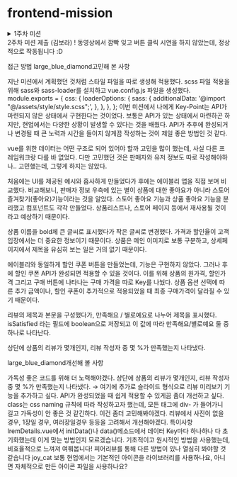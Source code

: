 # frontend-mission
<details>
<summary>1주차 미션</summary>
<div markdown="1">       
# 1주차: 개발환경 설정 & Warm up
- 아래 문서를 Notion에서 읽고싶다면 👉 [노션에서 읽기](https://www.notion.so/1-_-b8ec859219674b14b3402a28a88028c4)
# 출제자의 의도

- 공식문서의 내용을 읽고 직접 실습해보며 Vue.js의 핵심적인 특성들을 이해하고, 이를 응용해 주어진 요구사항을 구현할 수 있어야 합니다.
- 원활한 협업을 위해 간단한 요구사항을 Test-driven Development 기법을 활용해 구현할 수 있어야 합니다.
- Vue.js에 대한 설정뿐만 아니라, Lint, Language Server, 그리고 Scaffolding 도구에 대한 이해와 필요성을 느끼고, 이들을 IDE/Editor의 Extension(Plugin)을 통해 활용할 수 있어야 합니다.

# 학습 목표

- Vue.js 공식문서에서 소개하는 예제들을 확인하여 기본적인 특성과 문법을 이해할 수 있습니다.
- 주어진 요구사항들을 Test-drive Development 방법론을 적용해 개발하는 것을 실습합니다.
- 자신의 개발 생산성을 높이면서 좋은 코드를 작성하는 것을 도와주는 도구들을 직접 찾아 준비할 수 있습니다.

# 미션

본 강의에서 프로젝트를 진행하기 위한 개발 환경 설정을 진행합니다. vue-cli를 이용해 Vue.js 개발을 위한 보일러플레이트 코드를 생성하고, 일부를 수정하여 개발 서버를 통해 결과를 확인하고 깃 저장소에 커밋/푸시를 할 것입니다.

## 간단한 문자열 회전 기능 구현해보기

### 환경, 사용언어 및 라이브러리 요구사항

- Node.js: [LTS 버전 권장](https://nodejs.org/en/download/), 패키지 매니저 설치 확인 필요(NPM/Yarn)
- Vue 버전: [3.x](http://v3.vuejs.org/)
- 테스트 프레임워크: [Vue Test Util](https://next.vue-test-utils.vuejs.org/guide/essentials/a-crash-course.html) w/ [Jest](https://jestjs.io/docs/getting-started)
- IDE/에디터: [VS Code](https://code.visualstudio.com/download) 권장 (타 IDE/에디터 사용해도 무방)
    - VS Code 사용시 권장 Extension: octref.vetur, dbaeumer.vscode-eslint sysoev.language-stylus, eg2.vscode-npm-script (Yarn 사용시 gamunu.vscode-yarn), orta.vscode-jest

### 기능 구현 요구사항

1. 제공된 Boilerplate 코드를 개발 서버의 첫 페이지에서 로고와 “Welcome to Your Vue.js App”이라는 문구 밑에 문자열 입력란(이하 input)과 버튼이 있습니다.
2. input은 첫 로딩시 빈 문자열을 가지고 있으며, input에서 입력한 값은 실시간으로 반영되어 바로 밑에 표시가 되어야 합니다.
3. 버튼을 누르면 input에 입력된 문자열과 바로 밑에 표시되는 문자열이 왼쪽으로 1칸씩 회전합니다
- 예. Projectlion 라는 입력값이 있을 때 버튼 1회 클릭 → rojectlionP 로 변경
1. (심화) 또 다른 버튼을 만들어, 이 버튼을 누르면 input에 입력된 문자열과 이 버튼을 누른 횟수를 보여주는 알림창을 띄워보세요.

### TDD에 따른 미션 필수 구현 기능 실패 테스트

---

**TODO LIST**

- **텍스트 회전 기능**
1. 회전 버튼을 누르면 input에 입력된 문자열의 맨 처음 문자가 삭제된다.
2. 삭제된 문자는 문자열의 맨 끝으로 추가된다.
- **알림창 기능**
1. 알림 버튼을 누르면 현재 input의 문자열과 버튼을 누른 횟수가 알림창에 나타난다.
2. 알림버튼을 누를 때마다 버튼을 누른 횟수가 1씩 증가한다.

위의 To do list를 토대로 테스트 코드를 작성했다.
크게 두 기능으로 나누어 안에 세부 테스트를 진행한다.
추가적으로 두 기능을 모두 실행하는 테스트도 작성했다 😀

알림창 기능을 확인할 때에는 알림 버튼 클릭 시 호출되는 함수가 작동되었는지
`jest.spyOn(wrapper.vm, 'alert');
spyOn()` 을 활용해 작성했는데, 최선의 방법인지는 모르겠다.
실제로 **알림창이 뜨는지** 테스트하면 더 좋을 것 같은데, 이건 좀 더 공부해봐야겠다..!
(아래에 고민 후, 바뀐 생각을 작성했다.)

### ✅고민해 본 **사항**

알림 기능 구현시, alert를 사용하면 에러가 발생한다.
ESLint 룰에 명시되어 있기 때문이다. 
모달을 사용하려다 모달보다는 알림창의 기능을 요구하고 있다고 생각해 모달은 사용하지 않았다.

나는 [@kyvg/vue3-notification](https://www.npmjs.com/package/@kyvg/vue3-notification) 를 사용해 알림창을 나타냈다.
기본 알림창을 안 좋아하기도 한다.. 유저 입장에서 기본 알림창이 뜨면 만족도가 낮다고 생각하기 때문이다. 그리고 평가 및 채점하는 입장에서 카운트가 증가하는 것을 확인하기 위해 **매번 알림창의 확인 버튼을 누르는 것이 번거로울 것이라 생각**해서 확인버튼을 누르지 않아도 되는 이 패키지를 선택했다. 

(똑똑한 개발자들이 간편하게 만들어 둔 라이브러리를 사용하는 것이 난 굉장히 효율적이라고 생각하는데, 단점도 분명 있을 것이라고 생각해 검색해본 결과 이런 포스팅을 읽었다. [포스팅 확인하기](https://hyeonukdev.github.io/2020/05/07/Engineer_Information_Processing/ch17_%EC%9D%91%EC%9A%A9SW%EA%B8%B0%EC%B4%88%EA%B8%B0%EC%88%A0%ED%99%9C%EC%9A%A9/%EA%B8%B0%EB%B3%B8%EA%B0%9C%EB%B0%9C%ED%99%98%EA%B2%BD%EA%B5%AC%EC%B6%95/%ED%8C%A8%ED%82%A4%EC%A7%80/)
포스팅에 언급된 단점을 항상 고려하고 패키지에 대한 완벽한 이해 후 사용해야겠다.)

### ✅**개선해 볼 사항**

아직 Vue.js가 익숙치 않지만 Vue.js에도 state를 사용할 수 있음을 알게 되었다. 
재사용성을 위해 **컴포지션 API**를 공부해 활용해봐야겠다. 

테스트 코드에서 같은 기능을 하는 const 상수를 계속 선언하고 있다.
나름의 이유는 있다. 이전의 테스트 코드를 봤던 기억으로는, 각각의 테스트를 **독립적으로** 진행하기 위해 새로 선언해서 했던 기억이 있는데, 올바른 방법인지는 확실치 않다.
기억에 의존하지 않고 공식문서와 확실한 레퍼런스를 통해 개선해봐야겠다.

추가적으로 테스트 코드부터 작성하는 TDD 방법론을 처음 사용해봐서 꽤나 애를 먹었다.
컴포넌트를 구현하다 보면 자연스레 테스트 코드도 수정되기 마련이었는데, 
이게 맞는 방법인지 꼭 여쭤보고!! **제대로 된 TDD를 체화**할 수 있도록 노력해야겠다.

첫 미션이라 스타일을 컴포넌트 파일의 style scope에 작성했다.
다음주에는 스타일은 따로 파일에 작성해 적용시켜 볼 예정이다.

</div>
</details>
2주차 미션 제출 (김보라)
! 동영상에서 깜빡 잊고 버튼 클릭 시연을 하지 않았는데, 정상적으로 작동됩니다 :D

접근 방법
large_blue_diamond고민해 본 사항

지난 미션에서 계획했던 것처럼 스타일 파일을 따로 생성해 적용했다.
scss 파일 적용을 위해 sass와 sass-loader를 설치하고 vue.config.js 파일을 생성했다.
module.exports = {
  css: {
    loaderOptions: {
      sass: {
        additionalData: '@import "@/assets/style/style.scss";',
      },
    },
  },
};
이번 미션에서 나에게 Key-Point는 API가 마련되지 않은 상태에서 구현한다는 것이었다.
보통은 API가 있는 상태에서 마련하곤 하지만, 현업에서는 다양한 상황이 발생할 수 있다는 것을 배웠다. API가 추후에 완성되거나 변경될 때 큰 노력과 시간을 들이지 않게끔 작성하는 것이 제일 좋은 방법인 것 같다.

vue를 위한 데이터는 어떤 구조로 되어 있어야 할까 고민을 많이 했는데, 사실 다른 프레임워크랑 다를 바 없었다. 다만 고민했던 것은 판매자와 유저 정보도 따로 작성해야하나.. 고민했는데, 그렇게 하지는 않았다.

처음에는 UI를 제공된 예시와 흡사하게 만들었다가 후에는 에이블리 앱을 직접 보며 비교했다.
비교해보니, 판매자 정보 우측에 있는 별이 상품에 대한 좋아요가 아니라 스토어 즐겨찾기(좋아요)기능이라는 것을 알았다.
스토어 좋아요 기능과 상품 좋아요 기능을 분리했고 컴포넌트도 각각 만들었다.
상품리스트나, 스토어 페이지 등에서 재사용될 것이라고 예상하기 때문이다.

상품 이름을 bold체 큰 글씨로 표시했다가 작은 글씨로 변경했다.
가격과 할인율이 고객 입장에서는 더 중요한 정보이기 때문이다.
상품은 메인 이미지로 보통 구분하고, 상세페이지에서 제목을 유심히 보는 일은 거의 없기 때문이다.

에이블리와 동일하게 할인 쿠폰 버튼을 만들었는데, 기능은 구현하지 않았다.
그러나 후에 할인 쿠폰 API가 완성되면 적용할 수 있을 것이다.
이를 위해 상품의 원가격, 할인가격 그리고 구매 버튼에 나타나는 구매 가격을 따로 Key를 나눴다.
상품 옵션 선택에 따른 추가 금액이나, 할인 쿠폰이 추가적으로 적용되었을 때 최종 구매가격이 달라질 수 있기 때문이다.

리뷰의 제목과 본문을 구성했다가, 만족해요 / 별로예요로 나누어 제목을 표시했다.
isSatisfied 라는 필드에 boolean으로 저장되고 이 값에 따라 만족해요/별로예요 둘 중 하나로 나타난다.

상단에 상품의 리뷰가 몇개인지, 리뷰 작성자 중 몇 %가 만족했는지 나타냈다.

large_blue_diamond개선해 볼 사항

가독성 좋은 코드를 위해 더 노력해야겠다.
상단에 상품의 리뷰가 몇개인지, 리뷰 작성자 중 몇 %가 만족했는지 나타냈다.
→ 여기에 추가로 슬라이드 형식으로 리뷰 미리보기 기능을 추가하고 싶다.
API가 완성되었을 때 쉽게 적용할 수 있게끔 좀더 개선하고 싶다.
class는 css naming 규칙에 따라 작성하고자 했는데, 모든 태그에 div- 가 들어가니 길고 가독성이 안 좋은 것 같긴하다. 이건 좀더 고민해봐야겠다.
리뷰에서 사진이 없을 경우, 1장일 경우, 여러장일경우 등등을 고려해서 개선해야겠다.
특이사항
 IremDetails.vue에서 initData()나 data()메소드에서 데이터 Key마다 하나하나 다 초기화했는데 이게 맞는 방법인지 모르겠습니다. 기초적이고 원시적인 방법을 사용했는데, 비효율적으로 느껴져 여쭤봅니다! 피어리뷰를 통해 다른 방법이 있나 열심히 봐야할 것 같습니다 joy_cat
 보통 현업에서는 기본적인 아이콘을 라이브러리를 사용하나요, 아니면 자체적으로 만든 아이콘 파일을 사용하나요?
